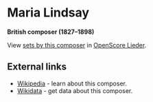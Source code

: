 
# Maria Lindsay

__British composer (1827–1898)__

View [sets by this composer] in [OpenScore Lieder].

[sets by this composer]: https://musescore.com/openscore-lieder-corpus/sets?order=title&text=Lindsay,+Maria
[OpenScore Lieder]: https://musescore.com/openscore-lieder-corpus

## External links

- [Wikipedia] - learn about this composer.
- [Wikidata] - get data about this composer.

[Wikipedia]: https://en.wikipedia.org/wiki/Maria_Lindsay
[Wikidata]: https://www.wikidata.org/wiki/Q6761364
